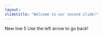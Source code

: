 ```yaml
---
layout: 
slidetitle: "Welcome to our second slide!"
---
```

New line 5
Use the left arrow to go back!
